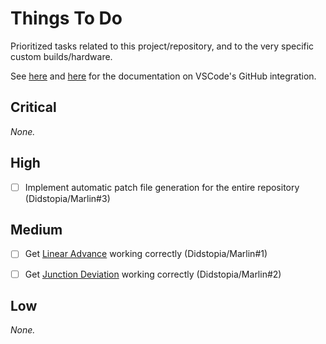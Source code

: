 # Things To Do

Prioritized tasks related to this project/repository, and to the very specific custom builds/hardware.

See [here](https://code.visualstudio.com/blogs/2020/05/06/github-issues-integration) and [here](https://code.visualstudio.com/docs/editor/github) for the documentation on VSCode's GitHub integration.

## Critical

_None._

## High

- [ ] Implement automatic patch file generation for the entire repository (Didstopia/Marlin#3)

## Medium

- [ ] Get [Linear Advance](https://marlinfw.org/docs/features/lin_advance.html) working correctly (Didstopia/Marlin#1)

- [ ] Get [Junction Deviation](https://www.youtube.com/watch?v=8Ovn6onLjGA) working correctly (Didstopia/Marlin#2)

## Low

_None._
